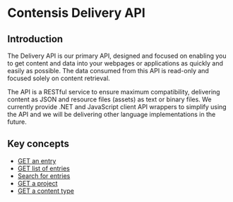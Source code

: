 # Contensis Delivery API

## Introduction
The Delivery API is our primary API, designed and focused on enabling you to get content and data into your webpages or applications as quickly and easily as possible. The data consumed from this API is read-only and focused solely on content retrieval.

The API is a RESTful service to ensure maximum compatibility, delivering content as JSON and resource files (assets) as text or binary files. We currently provide .NET and JavaScript client API wrappers to simplify using the API and we will be delivering other language implementations in the future.

## Key concepts

- [GET an entry](/accessing/get-entry.md)
- [GET list of entries](/accessing/list-entries.md)
- [Search for entries](/search/search-basics.md)
- [GET a project](/accessing/get-project.md)
- [GET a content type](/accessing/get-contenttype.md)
